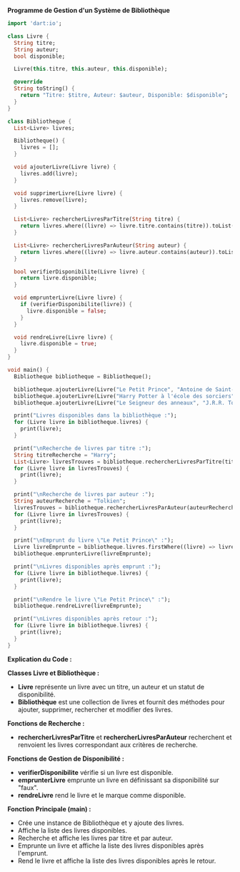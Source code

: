 **Programme de Gestion d'un Système de Bibliothèque**

```dart
import 'dart:io';

class Livre {
  String titre;
  String auteur;
  bool disponible;

  Livre(this.titre, this.auteur, this.disponible);

  @override
  String toString() {
    return "Titre: $titre, Auteur: $auteur, Disponible: $disponible";
  }
}

class Bibliotheque {
  List<Livre> livres;

  Bibliotheque() {
    livres = [];
  }

  void ajouterLivre(Livre livre) {
    livres.add(livre);
  }

  void supprimerLivre(Livre livre) {
    livres.remove(livre);
  }

  List<Livre> rechercherLivresParTitre(String titre) {
    return livres.where((livre) => livre.titre.contains(titre)).toList();
  }

  List<Livre> rechercherLivresParAuteur(String auteur) {
    return livres.where((livre) => livre.auteur.contains(auteur)).toList();
  }

  bool verifierDisponibilite(Livre livre) {
    return livre.disponible;
  }

  void emprunterLivre(Livre livre) {
    if (verifierDisponibilite(livre)) {
      livre.disponible = false;
    }
  }

  void rendreLivre(Livre livre) {
    livre.disponible = true;
  }
}

void main() {
  Bibliotheque bibliotheque = Bibliotheque();

  bibliotheque.ajouterLivre(Livre("Le Petit Prince", "Antoine de Saint-Exupéry", true));
  bibliotheque.ajouterLivre(Livre("Harry Potter à l'école des sorciers", "J.K. Rowling", false));
  bibliotheque.ajouterLivre(Livre("Le Seigneur des anneaux", "J.R.R. Tolkien", true));

  print("Livres disponibles dans la bibliothèque :");
  for (Livre livre in bibliotheque.livres) {
    print(livre);
  }

  print("\nRecherche de livres par titre :");
  String titreRecherche = "Harry";
  List<Livre> livresTrouves = bibliotheque.rechercherLivresParTitre(titreRecherche);
  for (Livre livre in livresTrouves) {
    print(livre);
  }

  print("\nRecherche de livres par auteur :");
  String auteurRecherche = "Tolkien";
  livresTrouves = bibliotheque.rechercherLivresParAuteur(auteurRecherche);
  for (Livre livre in livresTrouves) {
    print(livre);
  }

  print("\nEmprunt du livre \"Le Petit Prince\" :");
  Livre livreEmprunte = bibliotheque.livres.firstWhere((livre) => livre.titre == "Le Petit Prince");
  bibliotheque.emprunterLivre(livreEmprunte);

  print("\nLivres disponibles après emprunt :");
  for (Livre livre in bibliotheque.livres) {
    print(livre);
  }

  print("\nRendre le livre \"Le Petit Prince\" :");
  bibliotheque.rendreLivre(livreEmprunte);

  print("\nLivres disponibles après retour :");
  for (Livre livre in bibliotheque.livres) {
    print(livre);
  }
}
```

**Explication du Code :**

**Classes Livre et Bibliothèque :**

* **Livre** représente un livre avec un titre, un auteur et un statut de disponibilité.
* **Bibliothèque** est une collection de livres et fournit des méthodes pour ajouter, supprimer, rechercher et modifier des livres.

**Fonctions de Recherche :**

* **rechercherLivresParTitre** et **rechercherLivresParAuteur** recherchent et renvoient les livres correspondant aux critères de recherche.

**Fonctions de Gestion de Disponibilité :**

* **verifierDisponibilite** vérifie si un livre est disponible.
* **emprunterLivre** emprunte un livre en définissant sa disponibilité sur "faux".
* **rendreLivre** rend le livre et le marque comme disponible.

**Fonction Principale (main) :**

* Crée une instance de Bibliothèque et y ajoute des livres.
* Affiche la liste des livres disponibles.
* Recherche et affiche les livres par titre et par auteur.
* Emprunte un livre et affiche la liste des livres disponibles après l'emprunt.
* Rend le livre et affiche la liste des livres disponibles après le retour.